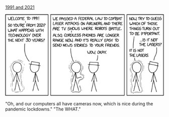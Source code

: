 [1991 and 2021](https://xkcd.com/2481)

![1991 and 2021](./random_comic.png)

"Oh, and our computers all have cameras now, which is nice during the pandemic lockdowns." "The WHAT."

